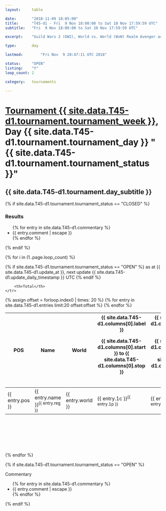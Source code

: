 ```yaml
---
layout: 	table

date: 		"2018-11-09 18:05:00"
title: 		"T45-d1 - Fri  9 Nov 18:00:00 to Sat 10 Nov 17:59:59 UTC"
subtitle: 	"Fri  9 Nov 18:00:00 to Sat 10 Nov 17:59:59 UTC"

excerpt:    "Guild Wars 2 (GW2), World vs. World (WvW) Realm Avenger achivement Tournament. \"Every Kill Counts\""

type:       day

lastmod: 		"Fri Nov  9 20:47:11 UTC 2018"

status:     "OPEN"
listing:    "Y"
loop_count: 2

category: 	tournaments

---
```

<div class="table_header">
    <h1><a href="{{ site.data.T45-d1.tournament.week_url }}">Tournament {{ site.data.T45-d1.tournament.tournament_week }}</a>, Day {{ site.data.T45-d1.tournament.tournament_day }} "{{ site.data.T45-d1.tournament.tournament_status }}"</h1>
    <h2>{{ site.data.T45-d1.tournament.day_subtitle }}</h2> 
</div>

{% if site.data.T45-d1.tournament.tournament_status == "CLOSED" %} 
<div class="commentary">
  <h3>Results</h3>
  <ul>
    {% for entry in site.data.T45-d1.commentary %}
    <li class="commentary_list">{{ entry.comment | escape }}</li>
    {% endfor %}
  </ul>
</div>
{% endif %}


{% for i in (1..page.loop_count) %}

{% if site.data.T45-d1.tournament.tournament_status == "OPEN" %} 
<span class="table_nextupdate">as at {{ site.data.T45-d1.update_at }}, next update {{ site.data.T45-d1.update_daily_timestamp }} UTC</span> 
{% endif %}

<table class="day_table">
  <colgroup>
    <col style="width:18px">
    <col style="width:55px">
    <col style="width:55px">
    <col style="width:12px">
    <col style="width:12px">
    <col style="width:12px">
    <col style="width:12px">
    <col style="width:12px">
    <col style="width:12px">
    <col style="width:12px">
    <col style="width:12px">
    <col style="width:12px">
    <col style="width:12px">
    <col style="width:12px">
    <col style="width:12px">
    <col style="width:12px">
    <col style="width:12px">
    <col style="width:12px">
    <col style="width:12px">
    <col style="width:12px">
    <col style="width:12px">
    <col style="width:12px">
    <col style="width:12px">
    <col style="width:12px">
    <col style="width:12px">
    <col style="width:12px">
    <col style="width:12px">
    <col style="width:18px">
  </colgroup>  
  <thead>
    <tr>
        <th>POS</th>
        <th class="AlignLeft">Name</th>
        <th class="AlignLeft">World</th>

<th><div class="label">{{ site.data.T45-d1.columns[0].label }}<p class="onhover">{{ site.data.T45-d1.columns[0].start }} to {{ site.data.T45-d1.columns[0].stop }}</p></div>​</th>
<th><div class="label">{{ site.data.T45-d1.columns[1].label }}<p class="onhover">{{ site.data.T45-d1.columns[1].start }} to {{ site.data.T45-d1.columns[1].stop }}</p></div>​</th>
<th><div class="label">{{ site.data.T45-d1.columns[2].label }}<p class="onhover">{{ site.data.T45-d1.columns[2].start }} to {{ site.data.T45-d1.columns[2].stop }}</p></div>​</th>
<th><div class="label">{{ site.data.T45-d1.columns[3].label }}<p class="onhover">{{ site.data.T45-d1.columns[3].start }} to {{ site.data.T45-d1.columns[3].stop }}</p></div>​</th>
<th><div class="label">{{ site.data.T45-d1.columns[4].label }}<p class="onhover">{{ site.data.T45-d1.columns[4].start }} to {{ site.data.T45-d1.columns[4].stop }}</p></div>​</th>
<th><div class="label">{{ site.data.T45-d1.columns[5].label }}<p class="onhover">{{ site.data.T45-d1.columns[5].start }} to {{ site.data.T45-d1.columns[5].stop }}</p></div>​</th>
<th><div class="label">{{ site.data.T45-d1.columns[6].label }}<p class="onhover">{{ site.data.T45-d1.columns[6].start }} to {{ site.data.T45-d1.columns[6].stop }}</p></div>​</th>
<th><div class="label">{{ site.data.T45-d1.columns[7].label }}<p class="onhover">{{ site.data.T45-d1.columns[7].start }} to {{ site.data.T45-d1.columns[7].stop }}</p></div>​</th>
<th><div class="label">{{ site.data.T45-d1.columns[8].label }}<p class="onhover">{{ site.data.T45-d1.columns[8].start }} to {{ site.data.T45-d1.columns[8].stop }}</p></div>​</th>
<th><div class="label">{{ site.data.T45-d1.columns[9].label }}<p class="onhover">{{ site.data.T45-d1.columns[9].start }} to {{ site.data.T45-d1.columns[9].stop }}</p></div>​</th>
<th><div class="label">{{ site.data.T45-d1.columns[10].label }}<p class="onhover">{{ site.data.T45-d1.columns[10].start }} to {{ site.data.T45-d1.columns[10].stop }}</p></div>​</th>

<th><div class="label">{{ site.data.T45-d1.columns[11].label }}<p class="onhover">{{ site.data.T45-d1.columns[11].start }} to {{ site.data.T45-d1.columns[11].stop }}</p></div>​</th>
<th><div class="label">{{ site.data.T45-d1.columns[12].label }}<p class="onhover">{{ site.data.T45-d1.columns[12].start }} to {{ site.data.T45-d1.columns[12].stop }}</p></div>​</th>
<th><div class="label">{{ site.data.T45-d1.columns[13].label }}<p class="onhover">{{ site.data.T45-d1.columns[13].start }} to {{ site.data.T45-d1.columns[13].stop }}</p></div>​</th>
<th><div class="label">{{ site.data.T45-d1.columns[14].label }}<p class="onhover">{{ site.data.T45-d1.columns[14].start }} to {{ site.data.T45-d1.columns[14].stop }}</p></div>​</th>
<th><div class="label">{{ site.data.T45-d1.columns[15].label }}<p class="onhover">{{ site.data.T45-d1.columns[15].start }} to {{ site.data.T45-d1.columns[15].stop }}</p></div>​</th>
<th><div class="label">{{ site.data.T45-d1.columns[16].label }}<p class="onhover">{{ site.data.T45-d1.columns[16].start }} to {{ site.data.T45-d1.columns[16].stop }}</p></div>​</th>
<th><div class="label">{{ site.data.T45-d1.columns[17].label }}<p class="onhover">{{ site.data.T45-d1.columns[17].start }} to {{ site.data.T45-d1.columns[17].stop }}</p></div>​</th>
<th><div class="label">{{ site.data.T45-d1.columns[18].label }}<p class="onhover">{{ site.data.T45-d1.columns[18].start }} to {{ site.data.T45-d1.columns[18].stop }}</p></div>​</th>
<th><div class="label">{{ site.data.T45-d1.columns[19].label }}<p class="onhover">{{ site.data.T45-d1.columns[19].start }} to {{ site.data.T45-d1.columns[19].stop }}</p></div>​</th>
<th><div class="label">{{ site.data.T45-d1.columns[20].label }}<p class="onhover">{{ site.data.T45-d1.columns[20].start }} to {{ site.data.T45-d1.columns[20].stop }}</p></div>​</th>

<th><div class="label">{{ site.data.T45-d1.columns[21].label }}<p class="onhover">{{ site.data.T45-d1.columns[21].start }} to {{ site.data.T45-d1.columns[21].stop }}</p></div>​</th>
<th><div class="label">{{ site.data.T45-d1.columns[22].label }}<p class="onhover">{{ site.data.T45-d1.columns[22].start }} to {{ site.data.T45-d1.columns[22].stop }}</p></div>​</th>
<th><div class="label">{{ site.data.T45-d1.columns[23].label }}<p class="onhover">{{ site.data.T45-d1.columns[23].start }} to {{ site.data.T45-d1.columns[23].stop }}</p></div>​</th>

        <th>Total</th>
    </tr>
  </thead>
  {% assign offset = forloop.index0 | times: 20 %}
<tbody>
{% for entry in site.data.T45-d1.entries limit:20 offset:offset %}
  <tr>
    <td class="pl{{ entry.pos }}">{{ entry.pos }}</td>
    <td class="AlignLeft">{{ entry.name }}<sup>{{ entry.reg }}</sup></td>
    <td class="AlignLeft">{{ entry.world }}</td>
    <td class="pl{{ entry.1p }}">{{ entry.1c }}<sup>{{ entry.1p }}</sup></td>
    <td class="pl{{ entry.2p }}">{{ entry.2c }}<sup>{{ entry.2p }}</sup></td>
    <td class="pl{{ entry.3p }}">{{ entry.3c }}<sup>{{ entry.3p }}</sup></td>
    <td class="pl{{ entry.4p }}">{{ entry.4c }}<sup>{{ entry.4p }}</sup></td>
    <td class="pl{{ entry.5p }}">{{ entry.5c }}<sup>{{ entry.5p }}</sup></td>
    <td class="pl{{ entry.6p }}">{{ entry.6c }}<sup>{{ entry.6p }}</sup></td>
    <td class="pl{{ entry.7p }}">{{ entry.7c }}<sup>{{ entry.7p }}</sup></td>
    <td class="pl{{ entry.8p }}">{{ entry.8c }}<sup>{{ entry.8p }}</sup></td>
    <td class="pl{{ entry.9p }}">{{ entry.9c }}<sup>{{ entry.9p }}</sup></td>
    <td class="pl{{ entry.10p }}">{{ entry.10c }}<sup>{{ entry.10p }}</sup></td>
    <td class="pl{{ entry.11p }}">{{ entry.11c }}<sup>{{ entry.11p }}</sup></td>
    <td class="pl{{ entry.12p }}">{{ entry.12c }}<sup>{{ entry.12p }}</sup></td>
    <td class="pl{{ entry.13p }}">{{ entry.13c }}<sup>{{ entry.13p }}</sup></td>
    <td class="pl{{ entry.14p }}">{{ entry.14c }}<sup>{{ entry.14p }}</sup></td>
    <td class="pl{{ entry.15p }}">{{ entry.15c }}<sup>{{ entry.15p }}</sup></td>
    <td class="pl{{ entry.16p }}">{{ entry.16c }}<sup>{{ entry.16p }}</sup></td>
    <td class="pl{{ entry.17p }}">{{ entry.17c }}<sup>{{ entry.17p }}</sup></td>
    <td class="pl{{ entry.18p }}">{{ entry.18c }}<sup>{{ entry.18p }}</sup></td>
    <td class="pl{{ entry.19p }}">{{ entry.19c }}<sup>{{ entry.19p }}</sup></td>
    <td class="pl{{ entry.20p }}">{{ entry.20c }}<sup>{{ entry.20p }}</sup></td>
    <td class="pl{{ entry.21p }}">{{ entry.21c }}<sup>{{ entry.21p }}</sup></td>
    <td class="pl{{ entry.22p }}">{{ entry.22c }}<sup>{{ entry.22p }}</sup></td>
    <td class="pl{{ entry.23p }}">{{ entry.23c }}<sup>{{ entry.23p }}</sup></td>
    <td class="pl{{ entry.24p }}">{{ entry.24c }}<sup>{{ entry.24p }}</sup></td>
    <td>{{ entry.total }}</td>
  </tr>
{% endfor %}  
</tbody>
</table>
<div class="leaderboard">
  <script async src="//pagead2.googlesyndication.com/pagead/js/adsbygoogle.js"></script>
  <!-- 728x90 -->
  <ins class="adsbygoogle"
       style="display:inline-block;width:728px;height:90px"
       data-ad-client="ca-pub-3274917281288240"
       data-ad-slot="3870538733"></ins>
  <script>
  (adsbygoogle = window.adsbygoogle || []).push({});
  </script>    
</div>
<br />
{% endfor %}

{% if site.data.T45-d1.tournament.tournament_status == "OPEN" %} 
<div class="commentary">
  <span class="commentary_title">Commentary</span>
  <ul>
    {% for entry in site.data.T45-d1.commentary %}
    <li class="commentary_list">{{ entry.comment | escape }}</li>
    {% endfor %}
  </ul>
</div>
{% endif %}


